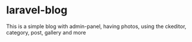 # laravel-blog
 This is a simple blog with admin-panel, having photos, using the ckeditor, category, post, gallery and more
